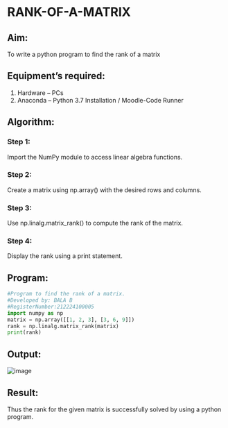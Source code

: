 # RANK-OF-A-MATRIX
## Aim:
To write a python program to find the rank of a matrix
## Equipment’s required:
1. 	Hardware – PCs
2. 	Anaconda – Python 3.7 Installation / Moodle-Code Runner
## Algorithm:
### Step 1:
Import the NumPy module to access linear algebra functions.
### Step 2:
Create a matrix using np.array() with the desired rows and columns.
### Step 3:
Use np.linalg.matrix_rank() to compute the rank of the matrix.
### Step 4:
Display the rank using a print statement.
## Program:
```python
#Program to find the rank of a matrix.
#Developed by: BALA B
#RegisterNumber:212224100005
import numpy as np
matrix = np.array([[1, 2, 3], [3, 6, 9]])
rank = np.linalg.matrix_rank(matrix)
print(rank)
```
## Output:

![image](https://github.com/user-attachments/assets/a48b3afa-d27b-45b3-80a4-63f87b0e5aa6)

## Result:
Thus the rank for the given matrix is successfully solved by  using a python program.


